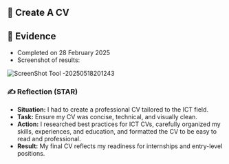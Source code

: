 ## 📄 Create A CV
## 📄 Evidence
- Completed on 28 February 2025
- Screenshot of results:

![ScreenShot Tool -20250518201243](https://github.com/user-attachments/assets/f74a07dd-ae5d-439c-a9bd-fed06ab209b7)



### ✍️ Reflection (STAR)
- **Situation:**  I had to create a professional CV tailored to the ICT field.
- **Task:**  Ensure my CV was concise, technical, and visually clean.
- **Action:**  I researched best practices for ICT CVs, carefully organized my skills, experiences, and education, and formatted the CV to be easy to read and professional.
- **Result:**  My final CV reflects my readiness for internships and entry-level positions.

